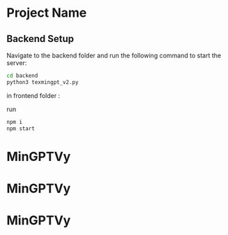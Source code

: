 # Project Name

## Backend Setup

Navigate to the backend folder and run the following command to start the server:

```bash
cd backend
python3 texmingpt_v2.py
```


in frontend folder : 

run 
```bash
npm i 
npm start
```
# MinGPTVy
# MinGPTVy
# MinGPTVy
